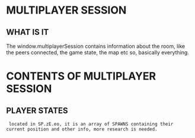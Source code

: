 # MULTIPLAYER SESSION
  ## WHAT IS IT
  The window.multiplayerSession
  contains information about the room, like the peers connected, the game state, the map etc
  so, basically everything.
# CONTENTS OF MULTIPLAYER SESSION
  ## PLAYER STATES
     located in SP.zE.eo, it is an array of SPAWNS containing their current position and other info, more research is needed.
